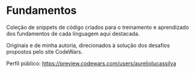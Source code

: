 # Fundamentos

Coleção de snippets de código criados para o treinamento e aprendizado dos fundamentos de cada linguagem aqui destacada. 

Originais e de minha autoria, direcionados à solução dos desafios propostos pelo site CodeWars.

Perfil público:
https://preview.codewars.com/users/aureliolucassilva

